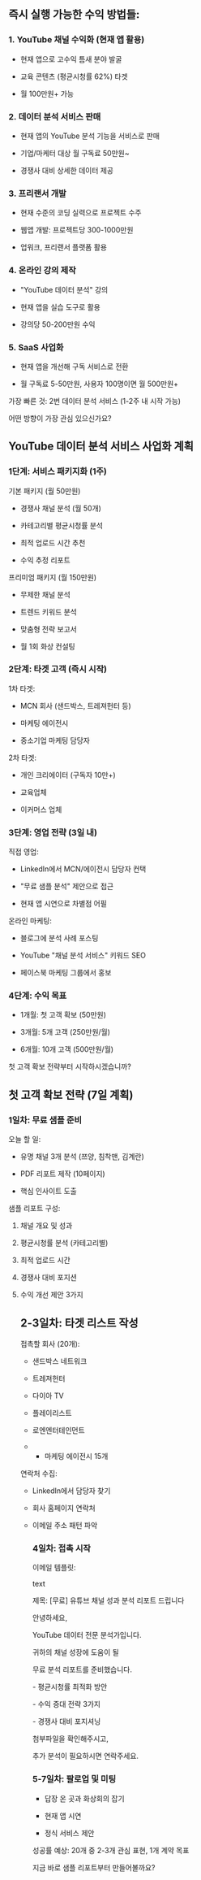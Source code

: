 ## 즉시 실행 가능한 수익 방법들:

### 1. YouTube 채널 수익화 (현재 앱 활용)

- 현재 앱으로 고수익 틈새 분야 발굴

- 교육 콘텐츠 (평균시청률 62%) 타겟

- 월 100만원+ 가능

### 2. 데이터 분석 서비스 판매

- 현재 앱의 YouTube 분석 기능을 서비스로 판매

- 기업/마케터 대상 월 구독료 50만원~

- 경쟁사 대비 상세한 데이터 제공

### 3. 프리랜서 개발

- 현재 수준의 코딩 실력으로 프로젝트 수주

- 웹앱 개발: 프로젝트당 300-1000만원

- 업워크, 프리랜서 플랫폼 활용

### 4. 온라인 강의 제작

- "YouTube 데이터 분석" 강의

- 현재 앱을 실습 도구로 활용

- 강의당 50-200만원 수익

### 5. SaaS 사업화

- 현재 앱을 개선해 구독 서비스로 전환

- 월 구독료 5-50만원, 사용자 100명이면 월 500만원+

가장 빠른 것: 2번 데이터 분석 서비스 (1-2주 내 시작 가능)

어떤 방향이 가장 관심 있으신가요?



## YouTube 데이터 분석 서비스 사업화 계획

### 1단계: 서비스 패키지화 (1주)

기본 패키지 (월 50만원)

- 경쟁사 채널 분석 (월 50개)

- 카테고리별 평균시청률 분석

- 최적 업로드 시간 추천

- 수익 추정 리포트

프리미엄 패키지 (월 150만원)

- 무제한 채널 분석

- 트렌드 키워드 분석

- 맞춤형 전략 보고서

- 월 1회 화상 컨설팅

### 2단계: 타겟 고객 (즉시 시작)

1차 타겟:

- MCN 회사 (샌드박스, 트레져헌터 등)

- 마케팅 에이전시

- 중소기업 마케팅 담당자

2차 타겟:

- 개인 크리에이터 (구독자 10만+)

- 교육업체

- 이커머스 업체

### 3단계: 영업 전략 (3일 내)

직접 영업:

- LinkedIn에서 MCN/에이전시 담당자 컨택

- "무료 샘플 분석" 제안으로 접근

- 현재 앱 시연으로 차별점 어필

온라인 마케팅:

- 블로그에 분석 사례 포스팅

- YouTube "채널 분석 서비스" 키워드 SEO

- 페이스북 마케팅 그룹에서 홍보

### 4단계: 수익 목표

- 1개월: 첫 고객 확보 (50만원)

- 3개월: 5개 고객 (250만원/월)

- 6개월: 10개 고객 (500만원/월)

첫 고객 확보 전략부터 시작하시겠습니까?

## 첫 고객 확보 전략 (7일 계획)

### 1일차: 무료 샘플 준비

오늘 할 일:

- 유명 채널 3개 분석 (쯔양, 침착맨, 김계란)

- PDF 리포트 제작 (10페이지)

- 핵심 인사이트 도출

샘플 리포트 구성:

1. 채널 개요 및 성과

2. 평균시청률 분석 (카테고리별)

3. 최적 업로드 시간

4. 경쟁사 대비 포지션

5. 수익 개선 제안 3가지
   
   ## 2-3일차: 타겟 리스트 작성
   
   접촉할 회사 (20개):
   
   - 샌드박스 네트워크
   
   - 트레져헌터
   
   - 다이아 TV
   
   - 플레이리스트
   
   - 로엔엔터테인먼트
   
   - + 마케팅 에이전시 15개
   
   연락처 수집:
   
   - LinkedIn에서 담당자 찾기
   
   - 회사 홈페이지 연락처
   
   - 이메일 주소 패턴 파악
     
     ### 4일차: 접촉 시작
     
     이메일 템플릿:
     
     text
     
     제목: [무료] 유튜브 채널 성과 분석 리포트 드립니다
     
     안녕하세요, 
     
     YouTube 데이터 전문 분석가입니다.
     
     귀하의 채널 성장에 도움이 될 
     
     무료 분석 리포트를 준비했습니다.
     
     - 평균시청률 최적화 방안
     
     - 수익 증대 전략 3가지
     
     - 경쟁사 대비 포지셔닝
     
     첨부파일을 확인해주시고,
     
     추가 분석이 필요하시면 연락주세요.
     
     ### 5-7일차: 팔로업 및 미팅
     
     - 답장 온 곳과 화상회의 잡기
     
     - 현재 앱 시연
     
     - 정식 서비스 제안
     
     성공률 예상: 20개 중 2-3개 관심 표현, 1개 계약 목표
     
     지금 바로 샘플 리포트부터 만들어볼까요?
